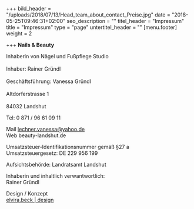 +++
bild_header = "/uploads/2018/07/13/Head_team_about_contact_Preise.jpg"
date = "2018-05-25T09:46:31+02:00"
seo_description = ""
titel_header = "Impressum"
title = "Impressum"
type = "page"
untertitel_header = ""
[menu.footer]
weight = 2

+++
**Nails & Beauty**

Inhaberin von Nägel und Fußpflege Studio<br/>  
Inhaber: Rainer Gründl</br>  
Geschäftsführung: Vanessa Gründl<br/>  
Altdorferstrasse 1<br/>  
84032 Landshut

Tel: 0 871 / 96 61 09 11

Mail  lechner.vanessa@yahoo.de<br/>
Web beauty-landshut.de

Umsatzsteuer-Identifikationsnummer gemäß §27 a <br/>Umsatzsteuergesetz:
DE 229 956 199

Aufsichtsbehörde: Landratsamt Landshut

Inhaberin und inhaltlich verwantwortlich:<br/> Rainer Gründl

Design / Konzept  
[elvira.beck | design](https://elvirabeck-design.de)